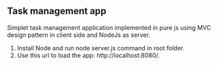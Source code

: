 ## Task management app
Simplet task management application implemented in pure js using MVC design pattern in client side and NodeJs as server.

1. Install Node and run node server.js command in root folder.
2. Use this url to load the app: http://localhost:8080/.

